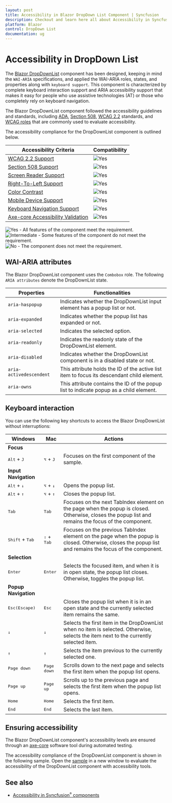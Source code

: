 ```yaml
---
layout: post
title: Accessibility in Blazor DropDown List Component | Syncfusion
description: Checkout and learn here all about Accessibility in Syncfusion Blazor DropDown List component and more.
platform: Blazor
control: DropDown List
documentation: ug
---
```


# Accessibility in DropDown List 

The [Blazor DropDownList](https://www.syncfusion.com/blazor-components/blazor-dropdown-list) component has been designed, keeping in mind the `WAI-ARIA` specifications, and applied the WAI-ARIA roles, states, and properties along with `keyboard support`. This component is characterized by complete keyboard interaction support and ARIA accessibility support that makes it easy for people who use assistive technologies (AT) or those who completely rely on keyboard navigation.

The Blazor DropDownList component followed the accessibility guidelines and standards, including [ADA](https://www.ada.gov/), [Section 508](https://www.section508.gov/), [WCAG 2.2](https://www.w3.org/TR/WCAG22/) standards, and [WCAG roles](https://www.w3.org/TR/wai-aria/#roles) that are commonly used to evaluate accessibility.

The accessibility compliance for the DropDownList component is outlined below.

| Accessibility Criteria | Compatibility |
| -- | -- |
| [WCAG 2.2 Support](../common/accessibility#accessibility-standards) | <img src="https://cdn.syncfusion.com/content/images/documentation/full.png" alt="Yes"> |
| [Section 508 Support](../common/accessibility#accessibility-standards) | <img src="https://cdn.syncfusion.com/content/images/documentation/full.png" alt="Yes"> |
| [Screen Reader Support](../common/accessibility#screen-reader-support) | <img src="https://cdn.syncfusion.com/content/images/documentation/full.png" alt="Yes"> |
| [Right-To-Left Support](../common/accessibility#right-to-left-support) | <img src="https://cdn.syncfusion.com/content/images/documentation/full.png" alt="Yes"> |
| [Color Contrast](../common/accessibility#color-contrast) | <img src="https://cdn.syncfusion.com/content/images/documentation/full.png" alt="Yes"> |
| [Mobile Device Support](../common/accessibility#mobile-device-support) | <img src="https://cdn.syncfusion.com/content/images/documentation/full.png" alt="Yes"> |
| [Keyboard Navigation Support](../common/accessibility#keyboard-navigation-support) | <img src="https://cdn.syncfusion.com/content/images/documentation/full.png" alt="Yes"> |
| [Axe-core Accessibility Validation](../common/accessibility#ensuring-accessibility) | <img src="https://cdn.syncfusion.com/content/images/documentation/full.png" alt="Yes"> |

<style>
    .post .post-content img {
        display: inline-block;
        margin: 0.5em 0;
    }
</style>
<div><img src="https://cdn.syncfusion.com/content/images/documentation/full.png" alt="Yes"> - All features of the component meet the requirement.</div>

<div><img src="https://cdn.syncfusion.com/content/images/documentation/partial.png" alt="Intermediate"> - Some features of the component do not meet the requirement.</div>

<div><img src="https://cdn.syncfusion.com/content/images/documentation/not-supported.png" alt="No"> - The component does not meet the requirement.</div>

## WAI-ARIA attributes

The Blazor DropDownList component uses the `Combobox` role. The following `ARIA attributes` denote the DropDownList state.

| **Properties** | **Functionalities** |
| --- | --- |
| `aria-haspopup` | Indicates whether the DropDownList input element has a popup list or not. |
| `aria-expanded` | Indicates whether the popup list has expanded or not. |
| `aria-selected` | Indicates the selected option. |
| `aria-readonly` | Indicates the readonly state of the DropDownList element. |
| `aria-disabled` | Indicates whether the DropDownList component is in a disabled state or not. |
| `aria-activedescendent` | This attribute holds the ID of the active list item to focus its descendant child element. |
| `aria-owns` | This attribute contains the ID of the popup list to indicate popup as a child element. |

## Keyboard interaction

You can use the following key shortcuts to access the Blazor DropDownList without interruptions:

| Windows | Mac | Actions |
| --- | --- | --- |
|**Focus**| | |
|<kbd>Alt</kbd> + <kbd>J</kbd> | <kbd>⌥</kbd> + <kbd>J</kbd> | Focuses on the first component of the sample. |
|**Input Navigation**| | |
| <kbd>Alt</kbd> + <kbd>↓</kbd> | <kbd>⌥</kbd> + <kbd>↓</kbd> | Opens the popup list. |
| <kbd>Alt</kbd> + <kbd>↑</kbd> | <kbd>⌥</kbd> + <kbd>↑</kbd> | Closes the popup list. |
| <kbd>Tab</kbd> | <kbd>Tab</kbd> | Focuses on the next TabIndex element on the page when the popup is closed. Otherwise, closes the popup list and remains the focus of the component. |
| <kbd>Shift</kbd> + <kbd>Tab</kbd> | <kbd>⇧</kbd> + <kbd>Tab</kbd> | Focuses on the previous TabIndex element on the page when the popup is closed. Otherwise, closes the popup list and remains the focus of the component. |
|**Selection**| | |
| <kbd>Enter</kbd> | <kbd>Enter</kbd> | Selects the focused item, and when it is in open state, the popup list closes. Otherwise, toggles the popup list. |
|**Popup Navigation**| | |
| <kbd>Esc(Escape)</kbd> | <kbd>Esc</kbd> | Closes the popup list when it is in an open state and the currently selected item remains the same. |
| <kbd>↓</kbd> | <kbd>↓</kbd> | Selects the first item in the DropDownList when no item is selected. Otherwise, selects the item next to the currently selected item. |
| <kbd>↑</kbd> | <kbd>↑</kbd> | Selects the item previous to the currently selected one. |
| <kbd>Page down</kbd> | <kbd>Page down</kbd> | Scrolls down to the next page and selects the first item when the popup list opens. |
| <kbd>Page up</kbd> | <kbd>Page up</kbd> | Scrolls up to the previous page and selects the first item when the popup list opens. |
| <kbd>Home</kbd> | <kbd>Home</kbd> | Selects the first item. |
| <kbd>End</kbd> | <kbd>End</kbd> | Selects the last item. |

## Ensuring accessibility

The Blazor DropDownList component's accessibility levels are ensured through an [axe-core](https://www.npmjs.com/package/axe-core) software tool during automated testing.

The accessibility compliance of the DropDownList component is shown in the following sample. Open the [sample](https://blazor.syncfusion.com/accessibility/dropdownlist) in a new window to evaluate the accessibility of the DropDownList component with accessibility tools.

## See also

* [Accessibility in Syncfusion<sup style="font-size:70%">&reg;</sup> components](../common/accessibility)
